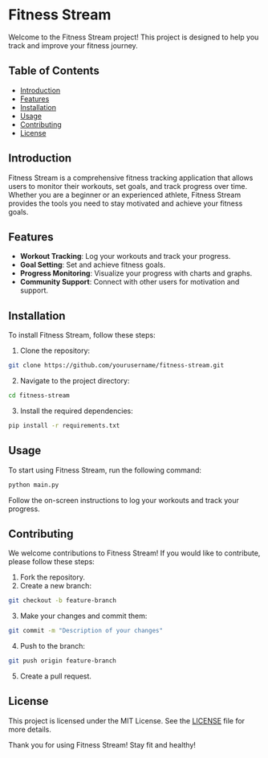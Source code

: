 # Fitness Stream

Welcome to the Fitness Stream project! This project is designed to help you track and improve your fitness journey.

## Table of Contents

- [Introduction](#introduction)
- [Features](#features)
- [Installation](#installation)
- [Usage](#usage)
- [Contributing](#contributing)
- [License](#license)

## Introduction

Fitness Stream is a comprehensive fitness tracking application that allows users to monitor their workouts, set goals, and track progress over time. Whether you are a beginner or an experienced athlete, Fitness Stream provides the tools you need to stay motivated and achieve your fitness goals.

## Features

- **Workout Tracking**: Log your workouts and track your progress.
- **Goal Setting**: Set and achieve fitness goals.
- **Progress Monitoring**: Visualize your progress with charts and graphs.
- **Community Support**: Connect with other users for motivation and support.

## Installation

To install Fitness Stream, follow these steps:

1. Clone the repository:

```bash
git clone https://github.com/yourusername/fitness-stream.git
```

2. Navigate to the project directory:

```bash
cd fitness-stream
```

3. Install the required dependencies:

```bash
pip install -r requirements.txt
```

## Usage

To start using Fitness Stream, run the following command:

```bash
python main.py
```

Follow the on-screen instructions to log your workouts and track your progress.

## Contributing

We welcome contributions to Fitness Stream! If you would like to contribute, please follow these steps:

1. Fork the repository.
2. Create a new branch:

```bash
git checkout -b feature-branch
```

3. Make your changes and commit them:

```bash
git commit -m "Description of your changes"
```

4. Push to the branch:

```bash
git push origin feature-branch
```

5. Create a pull request.

## License

This project is licensed under the MIT License. See the [LICENSE](LICENSE) file for more details.

Thank you for using Fitness Stream! Stay fit and healthy!
